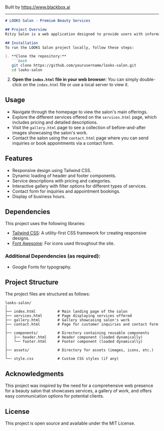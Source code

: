 
Built by https://www.blackbox.ai

---

```markdown
# LOOKS Salon - Premium Beauty Services

## Project Overview
Ritzy Salon is a web application designed to provide users with information about premium beauty services offered at the salon. The website features a contemporary design and utilizes Tailwind CSS for a responsive and modern look. Users can explore various services, view a gallery of works, and contact the salon for bookings and inquiries.

## Installation
To run the LOOKS Salon project locally, follow these steps:

1. **Clone the repository:**
   ```bash
   git clone https://github.com/yourusername/looks-salon.git
   cd looks-salon
   ```

2. **Open the `index.html` file in your web browser:**
   You can simply double-click on the `index.html` file or use a local server to view it.

## Usage
- Navigate through the homepage to view the salon's main offerings.
- Explore the different services offered on the `services.html` page, which includes pricing and detailed descriptions.
- Visit the `gallery.html` page to see a collection of before-and-after images showcasing the salon's work.
- Contact the salon using the `contact.html` page where you can send inquiries or book appointments via a contact form.

## Features
- Responsive design using Tailwind CSS.
- Dynamic loading of header and footer components.
- Service descriptions with pricing and categories.
- Interactive gallery with filter options for different types of services.
- Contact form for inquiries and appointment bookings.
- Display of business hours.

## Dependencies
This project uses the following libraries:
- [Tailwind CSS](https://tailwindcss.com/): A utility-first CSS framework for creating responsive designs.
- [Font Awesome](https://fontawesome.com/): For icons used throughout the site.

### Additional Dependencies (as required):
- Google Fonts for typography.

## Project Structure
The project files are structured as follows:

```
looks-salon/
│
├── index.html          # Main landing page of the salon
├── services.html       # Page displaying services offered
├── gallery.html        # Gallery showcasing salon's work
├── contact.html        # Page for customer inquiries and contact form
│
├── components/         # Directory containing reusable components
│   ├── header.html     # Header component (loaded dynamically)
│   └── footer.html     # Footer component (loaded dynamically)
│
├── assets/             # Directory for assets (images, icons, etc.)
│
└── style.css           # Custom CSS styles (if any)
```

## Acknowledgments
This project was inspired by the need for a comprehensive web presence for a beauty salon that showcases services, a gallery of work, and offers easy communication options for potential clients.

## License
This project is open source and available under the MIT License.
```

